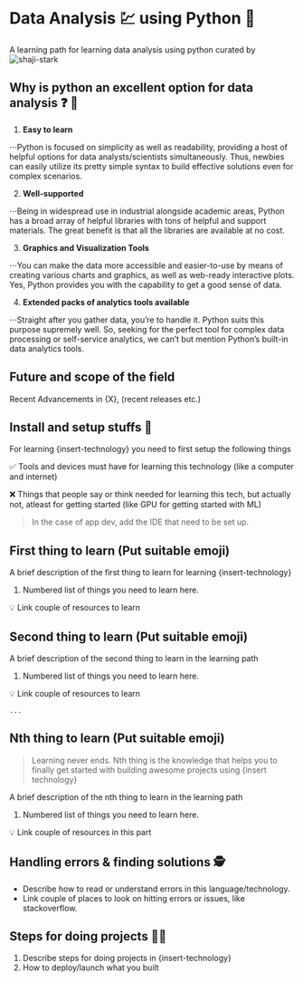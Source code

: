 # Data Analysis :chart: using Python :snake:

A learning path for learning data analysis using python curated by ![shaji-stark](https://github.com/shaji-stark)

## Why is python an excellent option for data analysis :question: :thinking:
1. **Easy to learn**

⋅⋅⋅Python is focused on simplicity as well as readability, providing a host of helpful options for data analysts/scientists simultaneously. Thus, newbies can easily utilize its pretty simple syntax to build effective solutions even for complex scenarios.

2. **Well-supported**

⋅⋅⋅Being in widespread use in industrial alongside academic areas, Python has a broad array of helpful libraries with tons of helpful and support materials. The great benefit is that all the libraries are available at no cost.

3. **Graphics and Visualization Tools**

⋅⋅⋅You can make the data more accessible and easier-to-use by means of creating various charts and graphics, as well as web-ready interactive plots. Yes, Python provides you with the capability to get a good sense of data.

4. **Extended packs of analytics tools available**

⋅⋅⋅Straight after you gather data, you’re to handle it. Python suits this purpose supremely well. So, seeking for the perfect tool for complex data processing or self-service analytics, we can’t but mention Python’s built-in data analytics tools.

## Future and scope of the field



Recent Advancements in {X}, (recent releases etc.)

## Install and setup stuffs :construction:
For learning {insert-technology} you need to first setup the following things

:white_check_mark: Tools and devices must have for learning this technology (like a computer and internet)

:x: Things that people say or think needed for learning this tech, but actually not, atleast for getting started (like GPU for getting started with ML)

> In the case of app dev, add the IDE that need to be set up.

## First thing to learn (Put suitable emoji)

A brief description of the first thing to learn for learning {insert-technology}

1. Numbered list of things you need to learn here.

:bulb: Link couple of resources to learn

## Second thing to learn (Put suitable emoji)

A brief description of the second thing to learn in the learning path

1. Numbered list of things you need to learn here.

:bulb: Link couple of resources to learn

```
...
```

## Nth thing to learn (Put suitable emoji)

> Learning never ends. Nth thing is the knowledge that helps you to finally get started with building awesome projects using {insert technology}

A brief description of the nth thing to learn in the learning path

1. Numbered list of things you need to learn here.

:bulb: Link couple of resources in this part

## Handling errors & finding solutions :detective:

- Describe how to read or understand errors in this language/technology.
- Link couple of places to look on hitting errors or issues, like stackoverflow.

## Steps for doing projects :woman_technologist:

1. Describe steps for doing projects in {insert-technology}
2. How to deploy/launch what you built
